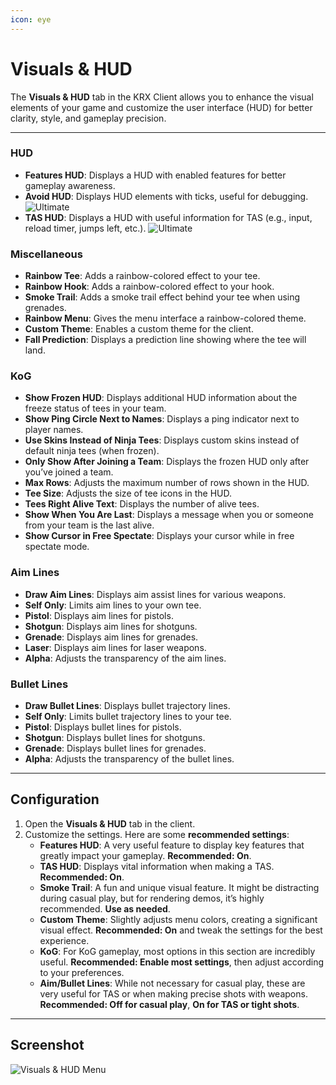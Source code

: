 ```yaml
---
icon: eye
---
```


# Visuals & HUD

The **Visuals & HUD** tab in the KRX Client allows you to enhance the visual elements of your game and customize the user interface (HUD) for better clarity, style, and gameplay precision.

---

### **HUD**
- **Features HUD**: Displays a HUD with enabled features for better gameplay awareness.
- **Avoid HUD**: Displays HUD elements with ticks, useful for debugging. ![Ultimate](https://img.shields.io/badge/Ultimate-%23f76d6d?style=flat-square)
- **TAS HUD**: Displays a HUD with useful information for TAS (e.g., input, reload timer, jumps left, etc.). ![Ultimate](https://img.shields.io/badge/Ultimate-%23f76d6d?style=flat-square)

### **Miscellaneous**
- **Rainbow Tee**: Adds a rainbow-colored effect to your tee.
- **Rainbow Hook**: Adds a rainbow-colored effect to your hook.
- **Smoke Trail**: Adds a smoke trail effect behind your tee when using grenades.
- **Rainbow Menu**: Gives the menu interface a rainbow-colored theme.
- **Custom Theme**: Enables a custom theme for the client.
- **Fall Prediction**: Displays a prediction line showing where the tee will land.

### **KoG**
- **Show Frozen HUD**: Displays additional HUD information about the freeze status of tees in your team.
- **Show Ping Circle Next to Names**: Displays a ping indicator next to player names.
- **Use Skins Instead of Ninja Tees**: Displays custom skins instead of default ninja tees (when frozen).
- **Only Show After Joining a Team**: Displays the frozen HUD only after you’ve joined a team.
- **Max Rows**: Adjusts the maximum number of rows shown in the HUD.
- **Tee Size**: Adjusts the size of tee icons in the HUD.
- **Tees Right Alive Text**: Displays the number of alive tees.
- **Show When You Are Last**: Displays a message when you or someone from your team is the last alive.
- **Show Cursor in Free Spectate**: Displays your cursor while in free spectate mode.

### **Aim Lines**
- **Draw Aim Lines**: Displays aim assist lines for various weapons.
- **Self Only**: Limits aim lines to your own tee.
- **Pistol**: Displays aim lines for pistols.
- **Shotgun**: Displays aim lines for shotguns.
- **Grenade**: Displays aim lines for grenades.
- **Laser**: Displays aim lines for laser weapons.
- **Alpha**: Adjusts the transparency of the aim lines.

### **Bullet Lines**
- **Draw Bullet Lines**: Displays bullet trajectory lines.
- **Self Only**: Limits bullet trajectory lines to your tee.
- **Pistol**: Displays bullet lines for pistols.
- **Shotgun**: Displays bullet lines for shotguns.
- **Grenade**: Displays bullet lines for grenades.
- **Alpha**: Adjusts the transparency of the bullet lines.

---

## **Configuration**

1. Open the **Visuals & HUD** tab in the client.
2. Customize the settings. Here are some **recommended settings**:
   - **Features HUD**: A very useful feature to display key features that greatly impact your gameplay. **Recommended: On**.
   - **TAS HUD**: Displays vital information when making a TAS. **Recommended: On**.
   - **Smoke Trail**: A fun and unique visual feature. It might be distracting during casual play, but for rendering demos, it’s highly recommended. **Use as needed**.
   - **Custom Theme**: Slightly adjusts menu colors, creating a significant visual effect. **Recommended: On** and tweak the settings for the best experience.
   - **KoG**: For KoG gameplay, most options in this section are incredibly useful. **Recommended: Enable most settings**, then adjust according to your preferences.
   - **Aim/Bullet Lines**: While not necessary for casual play, these are very useful for TAS or when making precise shots with weapons. **Recommended: Off for casual play**, **On for TAS or tight shots**.

---

## **Screenshot**
![Visuals & HUD Menu](https://raw.githubusercontent.com/Krixx1337/krxclient-docs/refs/heads/main/images/visuals-hud-menu.png)
